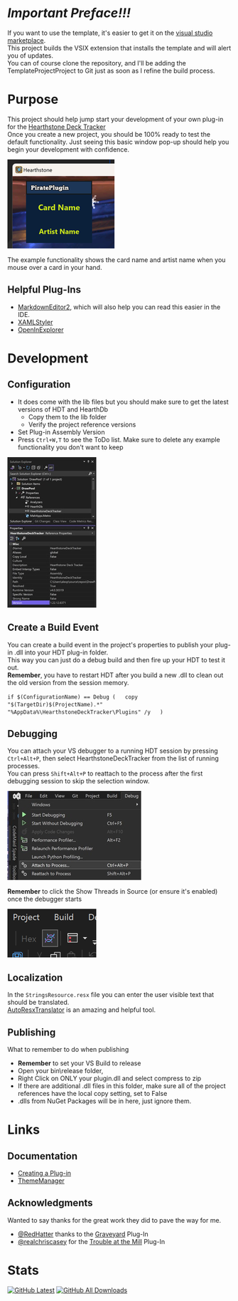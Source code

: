 # *Important Preface!!!*  
If you want to use the template, it's easier to get it on the [visual studio marketplace](https://marketplace.visualstudio.com/items?itemName=HFTC.HDT-PluginTemplate-HFTC).  
This project builds the VSIX extension that installs the template and will alert you of updates.  
You can of course clone the repository, and I'll be adding the TemplateProjectProject to Git just as soon as I refine the build process.  

# Purpose

This project should help jump start your development of your own plug-in for the [Hearthstone Deck Tracker](https://github.com/HearthSim/Hearthstone-Deck-Tracker)  
Once you create a new project, you should be 100% ready to test the default functionality.
Just seeing this basic window pop-up should help you begin your development with confidence.  

![Example Plug-In Display](https://github.com/VeXHarbinger/HDTPluginTemplate/blob/master/Images/PluginDisplay.png "Example Plug-In Display")

The example functionality shows the card name and artist name when you mouse over a card in your hand.  

## Helpful Plug-Ins

 * [MarkdownEditor2](https://marketplace.visualstudio.com/items?itemName=MadsKristensen.MarkdownEditor2), which will also help you can read this easier in the IDE.  
 * [XAMLStyler](https://marketplace.visualstudio.com/items?itemName=TeamXavalon.XAMLStyler)  
 * [OpenInExplorer](https://marketplace.visualstudio.com/items?itemName=Charles-Ant.OpenInExplorer2022)  


#  Development

## Configuration

* It does come with the lib files but you should make sure to get the latest versions of HDT and HearthDb  
  * Copy them to the lib folder  
  * Verify the project reference versions  
* Set Plug-in Assembly Version  
* Press `Ctrl+W,T` to see the ToDo list.  Make sure to delete any example functionality you don't want to keep  

![Versions](https://github.com/VeXHarbinger/HDTPluginTemplate/blob/master/Images/LibVersioning.jpg "Checking Versions")


## Create a Build Event

  You can create a build event in the project's properties to publish your plug-in .dll into your HDT plug-in folder.  
  This way you can just do a debug build and then fire up your HDT to test it out.  
  **Remember**, you have to restart HDT after you build a new .dll to clean out the old version from the session memory.  

`if $(ConfigurationName) == Debug (  
   copy "$(TargetDir)$(ProjectName).*" "%AppData%\HearthstoneDeckTracker\Plugins" /y  
)`  

## Debugging 

You can attach your VS debugger to a running HDT session by pressing  `Ctrl+Alt+P`, then select HearthstoneDeckTracker from the list of running processes.  
You can press `Shift+Alt+P` to reattach to the process after the first debugging session to skip the selection window.  

![Attach To Process](https://github.com/VeXHarbinger/HDTPluginTemplate/blob/master/Images/attachToProcess.jpg "Attach To Process")  

**Remember** to click the Show Threads in Source (or ensure it's enabled) once the debugger starts  

![Show Threads In Source](https://github.com/VeXHarbinger/HDTPluginTemplate/blob/master/Images/ShowThreadsInSource.png "Show Threads In Source Is Enabled")  


## Localization

In the `StringsResource.resx` file you can enter the user visible text that should be translated.  
[AutoResxTranslator](https://github.com/salarcode/AutoResxTranslator) is an amazing and helpful tool.  


## Publishing

What to remember to do when publishing  
* **Remember** to set your VS Build to release  
* Open your bin\release folder,  
 * Right Click on ONLY your plugin.dll and select compress to zip  
 * If there are additional .dll files in this folder, make sure all of the project references have the local copy setting, set to False  
 * .dlls from NuGet Packages will be in here, just ignore them.  

# Links

## Documentation

* [Creating a Plug-in](https://github.com/HearthSim/Hearthstone-Deck-Tracker/wiki/Creating-Plugins)  
* [ThemeManager](https://github.com/ControlzEx/ControlzEx/blob/develop/Wiki/ThemeManager.md)  


## Acknowledgments

Wanted to say thanks for the great work they did to pave the way for me.  
 * [@RedHatter](https://github.com/RedHatter) thanks to the [Graveyard](https://github.com/RedHatter/Graveyard) Plug-In  
 * [@realchriscasey](https://github.com/realchriscasey) for the [Trouble at the Mill](https://github.com/realchriscasey/TroubleAtTheMill/) Plug-In  


# Stats

[![GitHub Latest](https://img.shields.io/github/release/VeXHarbinger/HDTPluginTemplate.svg)](https://github.com/VeXHarbinger/HDTPluginTemplate/releases/latest)
[![GitHub All Downloads](https://img.shields.io/github/downloads/VeXHarbinger/HDTPluginTemplate/total.svg)](https://github.com/VeXHarbinger/HDTPluginTemplate/releases)
